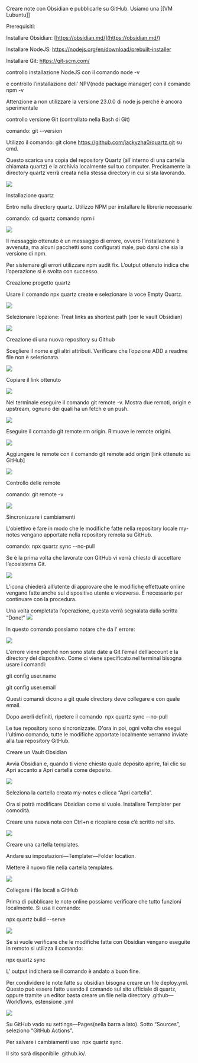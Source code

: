 
Creare note con Obsidian e pubblicarle su GitHub. Usiamo una [[VM Lubuntu]]

Prerequisiti:

Installare Obsidian: [https://obsidian.md/](https://obsidian.md/)

Installare NodeJS: https://nodejs.org/en/download/prebuilt-installer

Installare Git: https://git-scm.com/

controllo installazione NodeJS con il comando node -v

e controllo l’installazione dell’ NPV(node package manager) con il comando npm -v

Attenzione a non utilizzare la versione 23.0.0 di node js perché è ancora sperimentale

controllo versione Git (controllato nella Bash di Git)

comando: git --version

Utilizzo il comando: git clone https://github.com/jackyzha0/quartz.git su cmd.

  
Questo scarica una copia del repository Quartz (all'interno di una cartella chiamata quartz) e la archivia localmente sul tuo computer. Precisamente la directory quartz verrà creata nella stessa directory in cui si sta lavorando.

![](https://lh7-rt.googleusercontent.com/docsz/AD_4nXe_NuyM3qZhKxaEV2_-sf3rcy8V1ZU0kvR7r34_Ta0TSZjOFPjtS0Yz-85yOfcMRVq38XAyQDUiz08A0ZUibaZlWRqyJ-2UM7quog3PItolzY6bhbh2Y1c1rtCkH6mDDYPf1reepEAhIoFF9DK-LjN4u34?key=uUQtOtXgTpwj89WH-TNHVQ)

  

Installazione quartz

Entro nella directory quartz. Utilizzo NPM per installare le librerie necessarie

comando: cd quartz comando npm i

![](https://lh7-rt.googleusercontent.com/docsz/AD_4nXdDAVns9ry_xm49ObgEydwT1oJ7dFWGtdOP-kyNiRJwq4I9b3jCuIS3oO0vcJJFjknlKVepUjvs_Nf0foCk6tJlPCNpBTD9VZ07NqISiLsW73M960pGSzVpm2LsfB7Cw_nnCGArQSYny-qXhUC4tRuKbUVn?key=uUQtOtXgTpwj89WH-TNHVQ)

Il messaggio ottenuto è un messaggio di errore, ovvero l’installazione è avvenuta, ma alcuni pacchetti sono configurati male, può darsi che sia la versione di npm.

Per sistemare gli errori utilizzare npm audit fix. L’output ottenuto indica che l’operazione si è svolta con successo.

Creazione progetto quartz

Usare il comando npx quartz create e selezionare la voce Empty Quartz.

![](https://lh7-rt.googleusercontent.com/docsz/AD_4nXeZr6nL0VzNzcSF8xvg75tXp9FmBtTADxkv81TUtrRKNAkNioUHYb1GU_tZfZLyNnSRz73J4tc-W0Fnf2hS-M861-TcqHGknZ1S_hx2ztZZlqhpveIRyzsaMiBSz25-zA0EBp0sNXxTaz_tsyi47DAIejSG?key=uUQtOtXgTpwj89WH-TNHVQ)

Selezionare l’opzione: Treat links as shortest path (per le vault Obsidian)

![](https://lh7-rt.googleusercontent.com/docsz/AD_4nXdd3xSniXOBErVkht1oI2vOXm-HbtY0xQB_Bfvp4H3ePV_uAbA_WarOKAD8-PspchEqiNoIbJeg1On7a2KujjPklnFPz-qiPsg9c_hFyc7sHEP40EAKpfRM2pPh190S-oTzF8GDElZHn2k0Pt-8kWcOVmxb?key=uUQtOtXgTpwj89WH-TNHVQ)

Creazione di una nuova repository su Github

Scegliere il nome e gli altri attributi. Verificare che l’opzione ADD a readme file non è selezionata.

![](https://lh7-rt.googleusercontent.com/docsz/AD_4nXeljeYveAqaRq1Tc4Ld-_TjY6M9LUU0-GMdooBr-o_Duwy4orOXi_4iojQh1Wgb68glCs6A6aQQjc-yboRcmpNxbJthSW8y8P95osZ3hbofRT83CfzDyb8XLqaNaXpLhT4c4q_B3acM013p2HtIT9spf3BR?key=uUQtOtXgTpwj89WH-TNHVQ)

  
Copiare il link ottenuto

![](https://lh7-rt.googleusercontent.com/docsz/AD_4nXdTVRVBKvagpUpBVl8oUNT2QySTGGia6wzTHR06x6unI5qNTSZxkgK8txE680zZrHukAIOWPSCx_j45qzrfWRjUyGq0xyPJoVa-szuTSS8Qplaxx9ZjyzoSQuZ8Fgd1uBn0cjQadHa1bX3X15erjh2HysLt?key=uUQtOtXgTpwj89WH-TNHVQ)

Nel terminale eseguire il comando git remote -v. Mostra due remoti, origin e upstream, ognuno dei quali ha un fetch e un push.

![](https://lh7-rt.googleusercontent.com/docsz/AD_4nXcbC3Vqd2JOKXYuYHp5-awAupjPz1AE-CODG3N0NGEd5_sMAbxhAzCP7ShnePAo3QTDChn3UcEWowwHgFIN3AbaylhkCgk6NNXViEnVy_dvjmXh95bTlD4ouuBI0x-15ZZncPSo91AQnn4_cH2jR4xJhZ1m?key=uUQtOtXgTpwj89WH-TNHVQ)

Eseguire il comando git remote rm origin. Rimuove le remote origini.

![](https://lh7-rt.googleusercontent.com/docsz/AD_4nXfLbu37i6HkHNipfm2qv0x3piapP0YGY7Zw0jtoYuSTtinXe-bJj8biyOmW5ttiT0Q2fteazhIyV9H3ZWA47-Y8C0lhGST3_jFAcPJSQcw1FvwHjjx1rtIBAUfl7xoKupPmXk7C_QSCjvcKXH_90vTEL6I?key=uUQtOtXgTpwj89WH-TNHVQ)

Aggiungere le remote con il comando git remote add origin [link ottenuto su GitHub] 

![](https://lh7-rt.googleusercontent.com/docsz/AD_4nXcMeM7mTK0GgsB9NUYTleUgQzpTiehjZO7emeV9PHi7FEP8eFi98txtE7WF43f0BbdLQH-0Cmc1md0gQ1eSmmoFcFYE-XDvq1S9__eIizPq6fqy_ToQfIzpcDuWHXK0BX3kBwAbY--g6_6v-DZnDLN8l58c?key=uUQtOtXgTpwj89WH-TNHVQ)

Controllo delle remote

comando: git remote -v

![](https://lh7-rt.googleusercontent.com/docsz/AD_4nXeBaQ4TaWzvRQ0PTCl5V_DNJYtxleEmqzuACrehuALpo-FsU4N_yfhi2tugSx4PjdurCYvnSL_6RrSB4qzz_xSYyKjIPw9r4Hw9-jVMA9HD6Blb5J-D7U1oCJH9G55xlWFYeinaoz9HwAD6JoCq5fBR0oCv?key=uUQtOtXgTpwj89WH-TNHVQ)

Sincronizzare i cambiamenti

L'obiettivo è fare in modo che le modifiche fatte nella repository locale my-notes vengano apportate nella repository remota su GitHub.

comando: npx quartz sync --no-pull

Se è la prima volta che lavorate con GitHub vi verrà chiesto di accettare l’ecosistema Git. 

![](https://lh7-rt.googleusercontent.com/docsz/AD_4nXduMKsSzGffwLgu6hAZRqFRzPFGdefiSZX1ltfp_WV3zIEvIEsz2w0RXVw_MFQ-OVq1hthYQA9nD1DScGxY49CX6iohdiueJJEVjHQ-edtY73R94ZMGlgOjdvyTLIuSyR7PrQtI1pI2G62dotEx6vj0vWsE?key=uUQtOtXgTpwj89WH-TNHVQ)

L’icona chiederà all’utente di approvare che le modifiche effettuate online vengano fatte anche sul dispositivo utente e viceversa. È necessario per continuare con la procedura.

Una volta completata l’operazione, questa verrà segnalata dalla scritta “Done!” ![](https://lh7-rt.googleusercontent.com/docsz/AD_4nXf7X6levf8Wb3g7Hn1V7cXOEqlcPTr1O-qVOzdXLE6KA-cM9gaLu_4BQ8p1gpaPYJCV44UYXj7Z7E56ouIMG9eUWu4yeaXciGMOS7kxUIAXlJUP3iye5H82n0GwR18wLMY0iPlqWhq-GcFm_dv6c-Si0UOE?key=uUQtOtXgTpwj89WH-TNHVQ)

In questo comando possiamo notare che da l’ errore:

![](https://lh7-rt.googleusercontent.com/docsz/AD_4nXfEE9ugHYILipjonoLdUoIKbPUPV-9-RiE7DBiAasZAQ_LLgE5EGIj6LukBfDbSQovaJLtbp_jJnqBGINvlzmqKg1cF0yeJdqxYiHtKF0Thv5l-1frHGluO3K_9jhC7mkg1xa33_T63URka2TLedetyRCF4?key=uUQtOtXgTpwj89WH-TNHVQ)

L’errore viene perché non sono state date a Git l’email dell’account e la directory del dispositivo. Come ci viene specificato nel terminal bisogna usare i comandi:

git config user.name

git config user.email

Questi comandi dicono a git quale directory deve collegare e con quale email.

Dopo averli definiti, ripetere il comando  npx quartz sync --no-pull

Le tue repository sono sincronizzate. D'ora in poi, ogni volta che esegui l'ultimo comando, tutte le modifiche apportate localmente verranno inviate alla tua repository GitHub.

Creare un Vault Obsidian

Avvia Obsidian e, quando ti viene chiesto quale deposito aprire, fai clic su Apri accanto a Apri cartella come deposito.

![](https://lh7-rt.googleusercontent.com/docsz/AD_4nXfpsXJbC664FX6q9Ed24XQNoqDEMObPlas1TNSJR3Zw0044N8HpPTdiYLr7gaJR9QQevZNsZfH_UEJky3j2X6vkrdmk-1HT9mr6MUCJ_ougGDRBhFpj_fwk2GG81ree3iIuGOG0dlTPr_Tr9kKqeIehCpY9?key=uUQtOtXgTpwj89WH-TNHVQ)

Seleziona la cartella creata my-notes e clicca “Apri cartella”.

Ora si potrà modificare Obsidian come si vuole. Installare Templater per comodità.

Creare una nuova nota con Ctrl+n e ricopiare cosa c’è scritto nel sito.
  
![](https://lh7-rt.googleusercontent.com/docsz/AD_4nXcHc0MDY6U2bhiVvP3gLtkriJZkC_kSMWcWXy1JHOVbMYo-JRoBexX6vToI2g0OqDSa6D0-KlKyTSnlfxsmOhafIeTe4a3Yyaf9DdeGT9WAn2RLnJDxWWeS9xipz8gDz5sqPWyVuyCyBHh9tmTMTJ5dASLu?key=uUQtOtXgTpwj89WH-TNHVQ)  

Creare una cartella templates. 

Andare su impostazioni—Templater—Folder location.

Mettere il nuovo file nella cartella templates.

![](https://lh7-rt.googleusercontent.com/docsz/AD_4nXeADUAfIxKu_9IembB3F6Zw6nCLlic_jBZ2DMQWLJS_xLOw0iK-4GINcFvL91YFxsHKIGKXhIDMJUZ2GcRqRGeVmr3mdWBvWr3Md_5s1DTX7Q22bpJrkSV5L-aZQejfn9gCspCvZy8AfEszASda8b3S7f6F?key=uUQtOtXgTpwj89WH-TNHVQ)

Collegare i file locali a GitHub

Prima di pubblicare le note online possiamo verificare che tutto funzioni localmente. Si usa il comando:

npx quartz build --serve

![](https://lh7-rt.googleusercontent.com/docsz/AD_4nXeeJCLiik-Zt1RwhstjeM-Lm3kfQ8j-3pffUHByiQaQdRfQKd64ieGYWifEXKm9Xuq-NSGAd3xOb_pPzmRP1cVi3BSdommSYkXcU-pL5-FElF0eqZ_enGYbgKX92UHQiLVKkiW9b3kr5ip73DgFaRm3x5Yj?key=uUQtOtXgTpwj89WH-TNHVQ)

Se si vuole verificare che le modifiche fatte con Obsidian vengano eseguite in remoto si utilizza il comando:

npx quartz sync

L’ output indicherà se il comando è andato a buon fine. 

Per condividere le note fatte su obsidian bisogna creare un file deploy.yml. Questo può essere fatto usando il comando sul sito ufficiale di quartz, oppure tramite un editor basta creare un file nella directory .github—Workflows, estensione .yml

![](https://lh7-rt.googleusercontent.com/docsz/AD_4nXdErIkyNXhIQwBb5AIaUquAc1VzbJYTXgQt7XxT1Yck6XDF-fhyZ9Rvx5QYYLsW7mj-iWaIHXUkKKMOhjYbQwIsjHH3jwE1ZGCB9TuKMHi2YIS1VI4eeX3WMjeDJ9hx24G407iRW2LJsgHYeA6L4OLRzv8?key=uUQtOtXgTpwj89WH-TNHVQ)

Su GitHub vado su settings—Pages(nella barra a lato). Sotto “Sources”, seleziono “GitHub Actions”. 

Per salvare i cambiamenti uso  npx quartz sync.

Il sito sarà disponibile <github-username>.github.io/<repository-name>.

